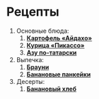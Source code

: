 # Рецепты 

1. Основные блюда:
	1. [**Картофель «Айдахо»**](kartofel_ajdaho.md)
	1. [**Курица «Пикассо»**](kurica_pikasso.md)
	1. [**Азу по-татарски**](azu_po_tatarski.md)
1. Выпечка:
	1. [**Брауни**](brownie.md)
	1. [**Банановые панкейки**](bananovie_pankejki.md) 
1. Десерты:
	1. [**Банановый хлеб**](bananovyy_hleb.md)